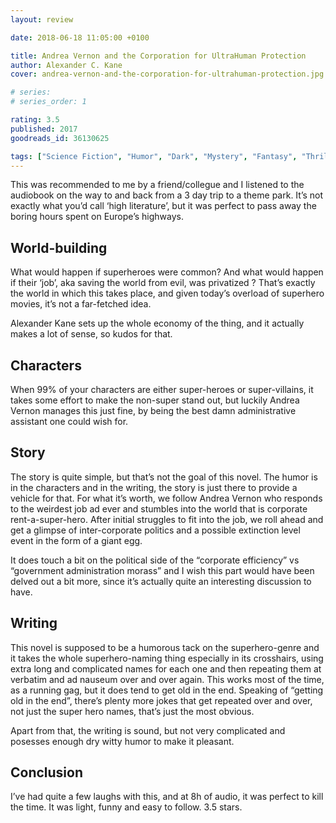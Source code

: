 ```yaml
---
layout: review

date: 2018-06-18 11:05:00 +0100

title: Andrea Vernon and the Corporation for UltraHuman Protection
author: Alexander C. Kane
cover: andrea-vernon-and-the-corporation-for-ultrahuman-protection.jpg

# series: 
# series_order: 1

rating: 3.5
published: 2017
goodreads_id: 36130625

tags: ["Science Fiction", "Humor", "Dark", "Mystery", "Fantasy", "Thriller"]
---
```


This was recommended to me by a friend/collegue and I listened to the audiobook on the way to and back from a 3 day trip to a theme park. It’s not exactly what you’d call ‘high literature’, but it was perfect to pass away the boring hours spent on Europe’s highways.

<!--more-->

## World-building

What would happen if superheroes were common? And what would happen if their ‘job’, aka saving the world from evil, was privatized ? That’s exactly the world in which this takes place, and given today’s overload of superhero movies, it’s not a far-fetched idea.

Alexander Kane sets up the whole economy of the thing, and it actually makes a lot of sense, so kudos for that.

## Characters

When 99% of your characters are either super-heroes or super-villains, it takes some effort to make the non-super stand out, but luckily Andrea Vernon manages this just fine, by being the best damn administrative assistant one could wish for.

## Story

The story is quite simple, but that’s not the goal of this novel. The humor is in the characters and in the writing, the story is just there to provide a vehicle for that. For what it’s worth, we follow Andrea Vernon who responds to the weirdest job ad ever and stumbles into the world that is corporate rent-a-super-hero. After initial struggles to fit into the job, we roll ahead and get a glimpse of inter-corporate politics and a possible extinction level event in the form of a giant egg.

It does touch a bit on the political side of the “corporate efficiency” vs “government administration morass” and I wish this part would have been delved out a bit more, since it’s actually quite an interesting discussion to have.

## Writing

This novel is supposed to be a humorous tack on the superhero-genre and it takes the whole superhero-naming thing especially in its crosshairs, using extra long and complicated names for each one and then repeating them at verbatim and ad nauseum over and over again. This works most of the time, as a running gag, but it does tend to get old in the end. Speaking of “getting old in the end”, there’s plenty more jokes that get repeated over and over, not just the super hero names, that’s just the most obvious.

Apart from that, the writing is sound, but not very complicated and posesses enough dry witty humor to make it pleasant.

## Conclusion

I’ve had quite a few laughs with this, and at 8h of audio, it was perfect to kill the time. It was light, funny and easy to follow. 3.5 stars.
